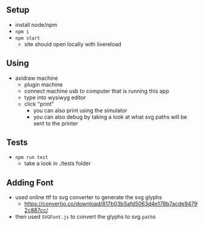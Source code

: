 ## Setup

- install node/npm
- `npm i`
- `npm start`
  - site should open locally with livereload

## Using

- axidraw machine
  - plugin machine
  - connect machine usb to computer that is running this app
  - type into wysiwyg editor
  - click "print"
    - you can also print using the simulator
    - you can also debug by taking a look at what svg paths will be sent to the printer

## Tests

- `npm run test`
  - take a look in ./tests folder


## Adding Font

- used online ttf to svg converter to generate the svg glyphs
  - https://convertio.co/download/817b03b5afd5063d4e178b7acde94792c887cc/
- then used `SVGFont.js` to convert the glyphs to svg `path`s

